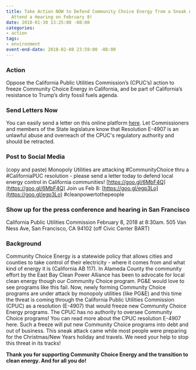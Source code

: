 ```yaml
---
title: Take Action NOW to Defend Community Choice Energy from a Sneak Attack - THEN
  Attend a Hearing on February 8!
date: 2018-01-30 13:25:00 -08:00
categories:
- action
tags:
- environment
event-end-date: 2018-02-08 23:59:00 -08:00
---
```


### Action
Oppose the California Public Utilities Commission’s (CPUC’s) action to freeze Community Choice Energy in California, and be part of California’s resistance to Trump’s dirty fossil fuels agenda.

### Send Letters Now
You can easily send a letter on this online platform [here](https://actionnetwork.org/letters/dont-let-cpuc-freeze-community-choice).  Let Commissioners and members of the State legislature know that Resolution E-4907 is an unlawful abuse and overreach of the CPUC's regulatory authority and should be retracted.

### Post to Social Media
(copy and paste)
Monopoly Utilities are attacking #CommunityChoice thru a #CaliforniaPUC resolution - please send a letter today to defend local energy control in California communities! [https://goo.gl/6MbF4Q](https://goo.gl/6MbF4Q) Join us Feb 8: [https://goo.gl/egp3Lo](https://goo.gl/egp3Lo) #cleanpowertothepeople

### Show up for the press conference and hearing in San Francisco
California Public Utilities Commission February 8, 2018 at 8:30am. 
505 Van Ness Ave, San Francisco, CA 94102 (off Civic Center BART)

### Background
Community Choice Energy is a statewide policy that allows cities and counties to take control of their electricity - where it comes from and what kind of energy it is (California AB 117).  In Alameda County the community effort by the East Bay Clean Power Alliance has been to advocate for local clean energy though our Community Choice program.  PG&E would love to see programs like this fail.  Now, newly forming Community Choice programs are under attack by monopoly utilities (like PG&E) and this time the threat is coming through the California Public Utilities Commission (CPUC) as a resolution (E-4907) that would freeze new Community Choice Energy programs. The CPUC has no authority to oversee Community Choice programs!  You can read more about the CPUC resolution E-4907 here. Such a freeze will put new Community Choice programs into debt and out of business.  This sneak attack came while most people were preparing for the Christmas/New Years holiday and travels. We need your help to stop this threat in its tracks!

**Thank you for supporting Community Choice Energy and the transition to clean energy.  And for all you do!**